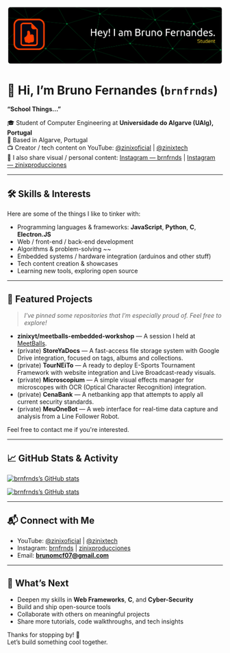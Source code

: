 ![Profile Banner](https://raw.githubusercontent.com/brnfrnds/brnfrnds/refs/heads/main/github-header-banner.png)

# 👋 Hi, I’m Bruno Fernandes (`brnfrnds`)

**“School Things…”**  

🎓 Student of Computer Engineering at **Universidade do Algarve (UAlg), Portugal**  
📍 Based in Algarve, Portugal  
📺 Creator / tech content on YouTube: [@zinixoficial](https://www.youtube.com/@zinixoficial) | [@zinixtech](https://www.youtube.com/@zinixtech)  
📸 I also share visual / personal content: [Instagram — brnfrnds](https://www.instagram.com/brnfrnds) | [Instagram — zinixproducciones](https://www.instagram.com/zinixproducciones)

---

## 🛠️ Skills & Interests

Here are some of the things I like to tinker with:

- Programming languages & frameworks: **JavaScript**, **Python**, **C**, **Electron.JS**
- Web / front-end / back-end development  
- Algorithms & problem-solving ~~ 
- Embedded systems / hardware integration (arduinos and other stuff)
- Tech content creation & showcases  
- Learning new tools, exploring open source  

---

## 📂 Featured Projects

> *I've pinned some repositories that I’m especially proud of. Feel free to explore!*

- **zinixyt/meetballs-embedded-workshop** — A session I held at [MeetBalls](https://meetballs.org/).
- (private) **StoreYaDocs** — A fast-access file storage system with Google Drive integration, focused on tags, albums and collections.
- (private) **TourNEiTo** — A ready to deploy E-Sports Tournament Framework with website integration and Live Broadcast-ready visuals.
- (private) **Microscopium** — A simple visual effects manager for microscopes with OCR (Optical Character Recognition) integration.
- (private) **CenaBank** — A netbanking app that attempts to apply all current security standards.
- (private) **MeuOneBot** — A web interface for real-time data capture and analysis from a Line Follower Robot.

Feel free to contact me if you're interested.

---

## 📈 GitHub Stats & Activity

[![brnfrnds’s GitHub stats](https://github-readme-stats.vercel.app/api?username=brnfrnds&show_icons=true&theme=radical)](https://github.com/brnfrnds)  

[![brnfrnds’s GitHub stats](https://github-readme-stats.vercel.app/api?username=zinixyt&show_icons=true&theme=radical)](https://github.com/zinixyt)  

---

## 📬 Connect with Me

- YouTube: [@zinixoficial](https://www.youtube.com/@zinixoficial) | [@zinixtech](https://www.youtube.com/@zinixtech)  
- Instagram: [brnfrnds](https://www.instagram.com/brnfrnds) | [zinixproducciones](https://www.instagram.com/zinixproducciones)  
- Email: **[brunomcf07@gmail.com](mailto://brunomcf07@gmail.com)**  

---

## 🎯 What’s Next

- Deepen my skills in **Web Frameworks**, **C**, and **Cyber-Security**  
- Build and ship open-source tools  
- Collaborate with others on meaningful projects  
- Share more tutorials, code walkthroughs, and tech insights  

Thanks for stopping by! 👋  
Let’s build something cool together.
